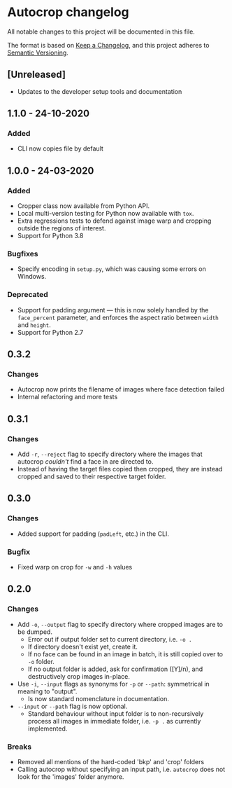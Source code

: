 # Autocrop changelog

All notable changes to this project will be documented in this file.

The format is based on [Keep a Changelog](https://keepachangelog.com/en/1.0.0/),
and this project adheres to [Semantic Versioning](https://semver.org/spec/v2.0.0.html).

## [Unreleased]

- Updates to the developer setup tools and documentation

## 1.1.0 - 24-10-2020
### Added

- CLI now copies file by default


## 1.0.0 - 24-03-2020
### Added

- Cropper class now available from Python API.
- Local multi-version testing for Python now available with `tox`.
- Extra regressions tests to defend against image warp and cropping outside the regions of interest.
- Support for Python 3.8

### Bugfixes

- Specify encoding in `setup.py`, which was causing some errors on Windows.

### Deprecated

- Support for padding argument &mdash; this is now solely handled by the `face_percent` parameter, and enforces the aspect ratio between `width` and `height`.
- Support for Python 2.7

## 0.3.2
### Changes

* Autocrop now prints the filename of images where face detection failed
* Internal refactoring and more tests

## 0.3.1
### Changes

* Add `-r`, `--reject` flag to specify directory where the images that autocrop *couldn't* find a face in are directed to.
* Instead of having the target files copied then cropped, they are instead cropped and saved to their respective target folder.

## 0.3.0
### Changes

* Added support for padding (`padLeft`, etc.) in the CLI.

### Bugfix

* Fixed warp on crop for `-w` and `-h` values

## 0.2.0
### Changes

* Add `-o`, `--output` flag to specify directory where cropped images are to be dumped.
	- Error out if output folder set to current directory, i.e. `-o .`
	- If directory doesn't exist yet, create it.
	- If no face can be found in an image in batch, it is still copied over to `-o` folder.
	- If no output folder is added, ask for confirmation ([Y]/n), and destructively crop images in-place.
* Use `-i`, `--input` flags as synonyms for `-p` or `--path`: symmetrical in meaning to "output".
	- Is now standard nomenclature in documentation.
* `--input` or `--path` flag is now optional.
	- Standard behaviour without input folder is to non-recursively process all images in immediate folder, i.e. `-p .` as currently implemented.

### Breaks

* Removed all mentions of the hard-coded 'bkp' and 'crop' folders
* Calling autocrop without specifying an input path, i.e. `autocrop` does not look for the 'images' folder anymore.
